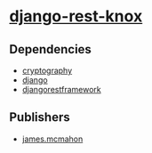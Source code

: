 # [django-rest-knox](https://pypi.org/project/django-rest-knox)

## Dependencies
- [cryptography](packages/c/cryptography.md)
- [django](packages/d/django.md)
- [djangorestframework](packages/d/djangorestframework.md)



## Publishers
- [james.mcmahon](https://pypi.org/user/james.mcmahon)

